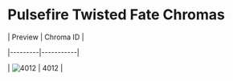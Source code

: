 # Pulsefire Twisted Fate Chromas


| Preview | Chroma ID |

|---------|-----------|

| ![4012](https://raw.communitydragon.org/latest/plugins/rcp-be-lol-game-data/global/default/v1/champion-chroma-images/4/4012.png) | 4012 |